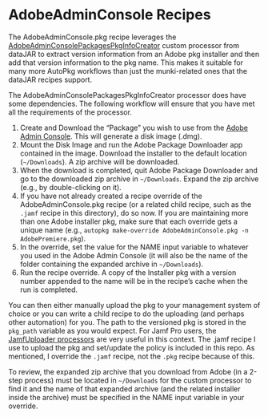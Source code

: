 # AdobeAdminConsole Recipes

The AdobeAdminConsole.pkg recipe leverages the [AdobeAdminConsolePackagesPkgInfoCreator](https://github.com/autopkg/dataJAR-recipes/blob/master/Adobe%20Admin%20Console%20Packages/AdobeAdminConsolePackagesPkgInfoCreator.py) custom processor from dataJAR to extract version information from an Adobe pkg installer and then add that version information to the pkg name. This makes it suitable for many more AutoPkg workflows than just the munki-related ones that the dataJAR recipes support.

The AdobeAdminConsolePackagesPkgInfoCreator processor does have some dependencies. The following workflow will ensure that you have met all the requirements of the processor.

1. Create and Download the “Package” you wish to use from the [Adobe Admin Console](https://adminconsole.adobe.com). This will generate a disk image (.dmg).
2. Mount the Disk Image and run the Adobe Package Downloader app contained in the image. Download the installer to the default location (`~/Downloads`). A zip archive will be downloaded.
3. When the download is completed, quit Adobe Package Downloader and go to the downloaded zip archive in `~/Downloads`. Expand the zip archive (e.g., by double-clicking on it).
4. If you have not already created a recipe override of the AdobeAdminConsole.pkg recipe (or a related child recipe, such as the `.jamf` recipe in this directory), do so now. If you are maintaining more than one Adobe installer pkg, make sure that each override gets a unique name (e.g., `autopkg make-override AdobeAdminConsole.pkg -n AdobePremiere.pkg`).
5. In the override, set the value for the NAME input variable to whatever you used in the Adobe Admin Console (it will also be the name of the folder containing the expanded archive in `~/Downloads`).
6. Run the recipe override. A copy of the Installer pkg with a version number appended to the name will be in the recipe’s cache when the run is completed.

You can then either manually upload the pkg to your management system of choice or you can write a child recipe to do the uploading (and perhaps other automation) for you. The path to the versioned pkg is stored in the `pkg_path` variable as you would expect. For Jamf Pro users, the [JamfUploader processors](https://github.com/autopkg/grahampugh-recipes/tree/main/JamfUploaderProcessors) are very useful in this context. The .jamf recipe I use to upload the pkg and set/update the policy is included in this repo. As mentioned, I override the `.jamf` recipe, not the `.pkg` recipe because of this.

To review, the expanded zip archive that you download from Adobe (in a 2-step process) must be located in `~/Downloads` for the custom processor to find it and the name of that expanded archive (and the related installer inside the archive) must be specified in the NAME input variable in your override.
